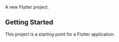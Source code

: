 A new Flutter project.

## Getting Started

This project is a starting point for a Flutter application.
